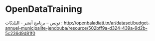 # OpenDataTraining

تونس – برنامج أنشر - البلديّات : http://openbaladiati.tn/ar/dataset/budget-annuel-municipalite-jendouba/resource/502bff9a-d324-439a-9d2b-5c236d9d81f0
